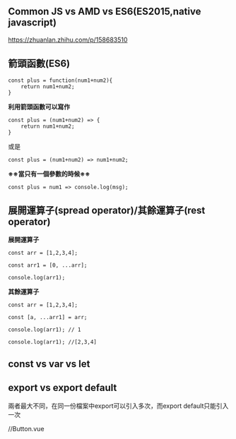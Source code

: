 ## Common JS vs AMD vs ES6(ES2015,native javascript)
https://zhuanlan.zhihu.com/p/158683510

## 箭頭函數(ES6)

    const plus = function(num1+num2){
        return num1+num2; 
    }
  
**利用箭頭函數可以寫作**  
  
    const plus = (num1+num2) => {
        return num1+num2; 
    }
  
或是  
  
    const plus = (num1+num2) => num1+num2; 

**※※當只有一個參數的時候※※**  
  
    const plus = num1 => console.log(msg);

## 展開運算子(spread operator)/其餘運算子(rest operator)

**展開運算子**    
  
    const arr = [1,2,3,4];
    
    const arr1 = [0, ...arr];
    
    console.log(arr1);
  
**其餘運算子**  
  
    const arr = [1,2,3,4];
    
    const [a, ...arr1] = arr;
    
    console.log(arr1); // 1
    
    console.log(arr1); //[2,3,4]
  
## const vs var vs let

## export vs export default

兩者最大不同，在同一份檔案中export可以引入多次，而export default只能引入一次  


   //Button.vue
      <template>
          <div>
              {{ message }}
          </div>
          <el-button type="primary">我是按鈕</el-button>

      </template>
      <script>
          export default {
            // setup () {
            //   const state = reactive({
            //     message: 'Vue3 gg'
            //   })
            //   return {
            //     state,
            //   }
            // }
            props: ['message']

          };
      </script>
